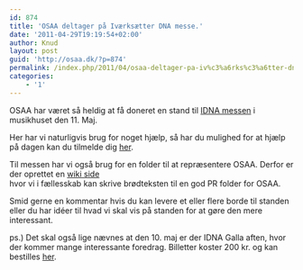 ```yaml
---
id: 874
title: 'OSAA deltager på Iværksætter DNA messe.'
date: '2011-04-29T19:19:54+02:00'
author: Knud
layout: post
guid: 'http://osaa.dk/?p=874'
permalink: /index.php/2011/04/osaa-deltager-pa-iv%c3%a6rks%c3%a6tter-dna-messe/
categories:
    - '1'
---
```


OSAA har været så heldig at få doneret en stand til [IDNA messen](http://www.idna2011.dk/ "IDNA Messen") i musikhuset den 11. Maj.

Her har vi naturligvis brug for noget hjælp, så har du mulighed for at hjælp på dagen kan du tilmelde dig [her](http://www.doodle.com/8c8e7842fh3zeeai).

Til messen har vi også brug for en folder til at repræsentere OSAA. Derfor er der oprettet en [wiki side ](https://www.osaa.dk//wiki/index.php/PR_folder)  
hvor vi i fællesskab kan skrive brødteksten til en god PR folder for OSAA.

Smid gerne en kommentar hvis du kan levere et eller flere borde til standen eller du har idéer til hvad vi skal vis på standen for at gøre den mere interessant.

ps.) Det skal også lige nævnes at den 10. maj er der IDNA Galla aften, hvor der kommer mange interessante foredrag. Billetter koster 200 kr. og kan bestilles [her](http://www.billetten.dk/event/26109).